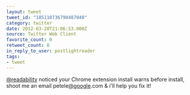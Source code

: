 ```yaml
---
layout: tweet
tweet_id: "185110736790487040"
category: twitter
date: 2012-03-28T21:06:53.000Z
source: Twitter Web Client
favorite_count: 0
retweet_count: 0
in_reply_to_user: postlightreader
tags:
- tweet
---
```


[@readability](https://twitter.com/@readability) noticed your Chrome extension install warns before install, shoot me an email petele[@google](https://twitter.com/@google).com & i'll help you fix it!
